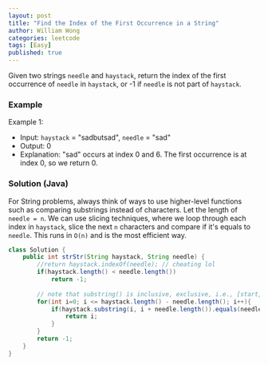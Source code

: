 ```yaml
---
layout: post
title: "Find the Index of the First Occurrence in a String"
author: William Wong
categories: leetcode
tags: [Easy]
published: true
---
```

Given two strings `needle` and `haystack`, return the index of the first 
occurrence of `needle` in `haystack`, or -1 if `needle` is not part of `haystack`.


### Example
Example 1:

- Input: `haystack` = "sadbutsad", `needle` = "sad"
- Output: 0
- Explanation: "sad" occurs at index 0 and 6.
The first occurrence is at index 0, so we return 0.

### Solution (Java)
For String problems, always think of ways to use higher-level functions such as comparing substrings instead of characters.
Let the length of `needle = n`. We can use slicing techniques, where we loop through each index in `haystack`, slice the next `n` characters and compare if it's equals to `needle`. This
runs in `O(n)` and is the most efficient way.

```java
class Solution {
    public int strStr(String haystack, String needle) {
        //return haystack.indexOf(needle); // cheating lol
        if(haystack.length() < needle.length())
            return -1;
        
        // note that substring() is inclusive, exclusive, i.e., [start,end)
        for(int i=0; i <= haystack.length() - needle.length(); i++){
            if(haystack.substring(i, i + needle.length()).equals(needle)){
                return i;
            }
        }
        return -1;
    }
}
```
